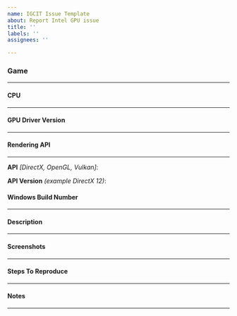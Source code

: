 ```yaml
---
name: IGCIT Issue Template
about: Report Intel GPU issue
title: ''
labels: ''
assignees: ''

---
```


### Game
---




#### CPU
---




#### GPU Driver Version
---




#### Rendering API
---

**API** _[DirectX, OpenGL, Vulkan]_:



**API Version** _(example DirectX 12)_:



#### Windows Build Number
---




#### Description
---




#### Screenshots
---




#### Steps To Reproduce
---




#### Notes
---
